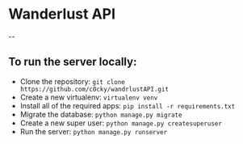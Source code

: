 # Wanderlust API
--

## To run the server locally:
* Clone the repository: `git clone https://github.com/c0cky/wandrlustAPI.git`
* Create a new virtualenv: `virtualenv venv`
* Install all of the required apps: `pip install -r requirements.txt`
* Migrate the database: `python manage.py migrate`
* Create a new super user: `python manage.py createsuperuser`
* Run the server: `python manage.py runserver`